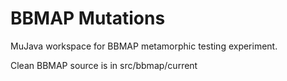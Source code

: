 BBMAP Mutations
======

MuJava workspace for BBMAP metamorphic testing experiment.

Clean BBMAP source is in src/bbmap/current
